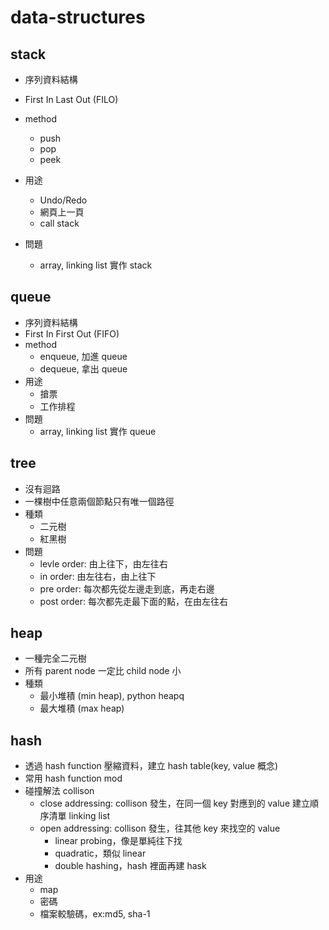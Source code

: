 # data-structures

## stack

- 序列資料結構
- First In Last Out (FILO)
- method
    - push
    - pop
    - peek
- 用途
    - Undo/Redo
    - 網頁上一頁
    - call stack

- 問題
    - array, linking list 實作 stack

## queue

- 序列資料結構
- First In First Out (FIFO)
- method
    - enqueue, 加進 queue
    - dequeue, 拿出 queue
- 用途
    - 搶票
    - 工作排程
- 問題
    - array, linking list 實作 queue

## tree

- 沒有迴路
- 一棵樹中任意兩個節點只有唯一個路徑
- 種類
    - 二元樹
    - 紅黑樹
- 問題
    - levle order: 由上往下，由左往右
    - in order: 由左往右，由上往下
    - pre order: 每次都先從左邊走到底，再走右邊
    - post order: 每次都先走最下面的點，在由左往右

## heap

- 一種完全二元樹
- 所有 parent node 一定比 child node 小
- 種類
    - 最小堆積 (min heap), python heapq
    - 最大堆積 (max heap)

## hash

- 透過 hash function 壓縮資料，建立 hash table(key, value 概念)
- 常用 hash function mod
- 碰撞解法 collison
    - close addressing: collison 發生，在同一個 key 對應到的 value 建立順序清單 linking list
    - open addressing: collison 發生，往其他 key 來找空的 value
        - linear probing，像是單純往下找
        - quadratic，類似 linear
        - double hashing，hash 裡面再建 hask
- 用途
    - map
    - 密碼
    - 檔案較驗碼，ex:md5, sha-1